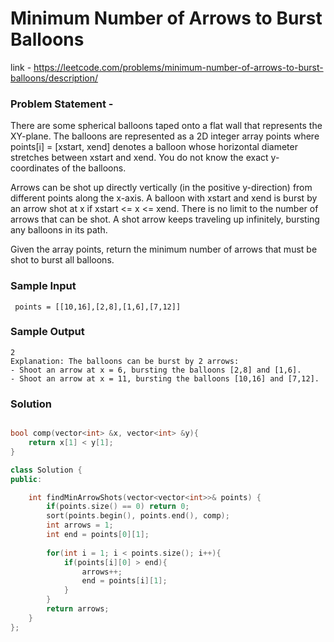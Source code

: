 # Minimum Number of Arrows to Burst Balloons

link - https://leetcode.com/problems/minimum-number-of-arrows-to-burst-balloons/description/

### Problem Statement - 

There are some spherical balloons taped onto a flat wall that represents the XY-plane. The balloons are represented as a 2D integer array points where points[i] = [xstart, xend] denotes a balloon whose horizontal diameter stretches between xstart and xend. You do not know the exact y-coordinates of the balloons.

Arrows can be shot up directly vertically (in the positive y-direction) from different points along the x-axis. A balloon with xstart and xend is burst by an arrow shot at x if xstart <= x <= xend. There is no limit to the number of arrows that can be shot. A shot arrow keeps traveling up infinitely, bursting any balloons in its path.

Given the array points, return the minimum number of arrows that must be shot to burst all balloons.

### Sample Input
```
 points = [[10,16],[2,8],[1,6],[7,12]]
```
### Sample Output
```
2
Explanation: The balloons can be burst by 2 arrows:
- Shoot an arrow at x = 6, bursting the balloons [2,8] and [1,6].
- Shoot an arrow at x = 11, bursting the balloons [10,16] and [7,12].
```


### Solution

```cpp

bool comp(vector<int> &x, vector<int> &y){
    return x[1] < y[1];
}

class Solution {
public:

    int findMinArrowShots(vector<vector<int>>& points) {
        if(points.size() == 0) return 0; 
        sort(points.begin(), points.end(), comp);
        int arrows = 1;
        int end = points[0][1];
        
        for(int i = 1; i < points.size(); i++){
            if(points[i][0] > end){
                arrows++;
                end = points[i][1];
            }
        }
        return arrows;
    }
};

```